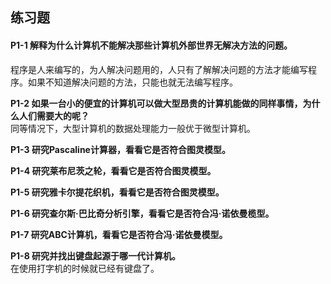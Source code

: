 ## 练习题
#### **P1-1 解释为什么计算机不能解决那些计算机外部世界无解决方法的问题。**   
程序是人来编写的，为人解决问题用的，人只有了解解决问题的方法才能编写程序。如果不知道解决问题的方法，只能也就无法编写程序。    

**P1-2 如果一台小的便宜的计算机可以做大型昂贵的计算机能做的同样事情，为什么人们需要大的呢？**   
同等情况下，大型计算机的数据处理能力一般优于微型计算机。   

**P1-3 研究Pascaline计算器，看看它是否符合图灵模型。**   


**P1-4 研究莱布尼茨之轮，看看它是否符合图灵模型。**   


**P1-5 研究雅卡尔提花织机，看看它是否符合图灵模型。**   


**P1-6 研究查尔斯·巴比奇分析引擎，看看它是否符合冯·诺依曼榄型。**   


**P1-7 研究ABC计算机，看看它是否符合冯·诺依曼模型。**   


**P1-8 研究并找出键盘起源于哪一代计算机。**   
在使用打字机的时候就已经有键盘了。   
